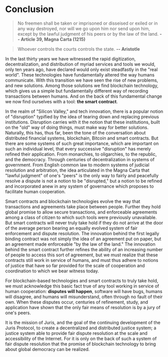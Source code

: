 # Conclusion

> No freemen shall be taken or imprisoned or disseised or exiled or in any way destroyed, nor will we go upon him nor send upon him, except by the lawful judgment of his peers or by the law of the land. 
> **-- Article 39, Magna Carta \(1215\)**

> Whoever controls the courts controls the state. 
> **-- Aristotle**

In the last thirty years we have witnessed the rapid digitization, decentralization, and distribution of myriad services and tools we would, only ten years ago, have declared would only exist steadfastly in the "real world". These technologies have fundamentally altered the way humans communicate. With this transition we have seen the rise of new problems, and new solutions. Among those solutions we find blockchain technology, which gives us a simple but fundamentally different way of recording transactions between humans. And on the back of this fundamental change we now find ourselves with a tool: **the smart contract**.

In the realm of "Silicon Valley," and tech innovation, there is a popular notion of "disruption" typified by the idea of tearing down and replacing previous institutions. Disruption carries with it the notion that these institutions, built on the "old" way of doing things, must make way for better solutions. Naturally, this has, thus far, been the tone of the conversation about distributed financial systems, blockchain, Bitcoin and smart contracts. But there are some systems of such great importance, which are important on such an individual level, that every successive "disruption" has merely refined their application. From monarchies, to oligarchies, to the republic, and the democracy. Through centuries of decentralization in systems of government. From English common law to modern systems of judicial resolution and arbitration, the idea articulated in the Magna Carta that "lawful judgment" of one's "peers" is the only way to fairly and peacefully resolve a dispute is not a notion to be "disrupted," but a notion to be refined and incorporated anew in any system of governance which proposes to facilitate human cooperation.

Smart contracts and blockchain technologies evolve the way that transactions and agreements take place between people. Further they hold global promise to allow secure transactions, and enforceable agreements among a class of citizen to which such tools were previously unavailable. But smart contracts will never truly take hold if they do not arrive at the door of the average person bearing an equally evolved system of fair enforcement and dispute resolution. The innovation behind the first legally binding contract was not simply the idea of an agreement put on paper, but an agreement made enforceable "by the law of the land." The innovation behind the smart contract further refines the ability of an increasing number of people to access this sort of agreement, but we must realize that these contracts still work in service of humans, and must thus adhere to notions of justice that have so far provided for the scale of cooperation and coordination to which we bear witness today.

For blockchain-based technologies and smart contracts to truly take hold, we must acknowledge this basic fact true of any tool working in service of human cooperation: **disputes will happen**, software will have bugs, humans will disagree, and humans will misunderstand, often through no fault of their own. When these disputes occur, centuries of refinement, study, and application have shown that the only fair means of resolution is by a jury of one's peers.

It is the mission of Juris, and the goal of the continuing development of the Juris Protocol, to create a decentralized and distributed justice system; a justice system able to provide fair dispute resolution at the scale and accessibility of the Internet. For it is only on the back of such a system of fair dispute resolution that the promise of blockchain technology to bring about global democracy can be realized.
